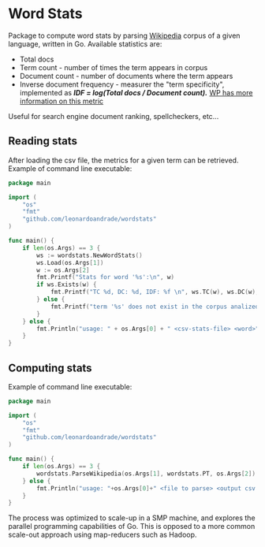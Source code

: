 Word Stats
==========

Package to compute word stats by parsing [Wikipedia](http://wikipedia.org) corpus of a given language, written in Go.
Available statistics are:

* Total docs
* Term count - number of times the term appears in corpus
* Document count - number of documents where the term appears
* Inverse document frequency - measurer the "term specificity", implemented as ***IDF = log(Total docs / Document count).*** [WP has more information on this metric](http://en.wikipedia.org/wiki/Tf%E2%80%93idf)

Useful for search engine document ranking, spellcheckers, etc...

Reading stats
-------------

After loading the csv file, the metrics for a given term can be retrieved.
Example of command line executable:


```go
package main

import (
	"os"
	"fmt"
	"github.com/leonardoandrade/wordstats"
)

func main() {
	if len(os.Args) == 3 {
		ws := wordstats.NewWordStats()
		ws.Load(os.Args[1])
		w := os.Args[2]
		fmt.Printf("Stats for word '%s':\n", w)
		if ws.Exists(w) {
			fmt.Printf("TC %d, DC: %d, IDF: %f \n", ws.TC(w), ws.DC(w), ws.IDF(w))
		} else {
			fmt.Printf("term '%s' does not exist in the corpus analized", w)
		}
	} else {
		fmt.Println("usage: " + os.Args[0] + " <csv-stats-file> <word>")
	}
}
```

Computing stats
--------------

Example of command line executable:

```go
package main

import (
	"os"
	"fmt"
	"github.com/leonardoandrade/wordstats"
)

func main() {
	if len(os.Args) == 3 {
		wordstats.ParseWikipedia(os.Args[1], wordstats.PT, os.Args[2])
	} else {
		fmt.Println("usage: "+os.Args[0]+" <file to parse> <output csv file>")
	}
}
```

The process was optimized to scale-up in a SMP machine, and explores the parallel programming capabilities of Go. This is opposed to a more common scale-out approach using map-reducers such as Hadoop.
